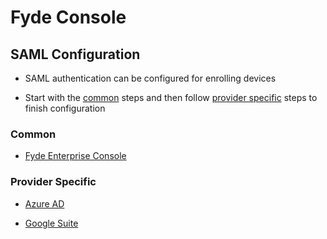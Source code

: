 # Fyde Console

## SAML Configuration

- SAML authentication can be configured for enrolling devices

- Start with the [common](#common) steps and then follow [provider specific](#provider-specific) steps to finish configuration

### Common

- [Fyde Enterprise Console](console/saml/fyde_console_saml.md)

### Provider Specific

- [Azure AD](console/saml/azure_saml.md)

- [Google Suite](console/saml/gsuite_saml.md)
